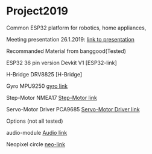 # Project2019
Common ESP32 platform for robotics, home appliances, 

Meeting presentation 26.1.2019: [link to presentation]

[link to presentation]: https://microclub.ch/wp-content/uploads/2019/01/Project-2019.pdf

Recommanded Material from banggood(Tested)

ESP32 36 pin version Devkit V1 [ESP32-link]

[ESP32link]: https://www.banggood.com/ESP32-Development-Board-WiFiBluetooth-Ultra-Low-Power-Consumption-Dual-Cores-ESP-32-ESP-32S-Board-p-1109512.html?rmmds=search&cur_warehouse=CN

H-Bridge DRV8825 [H-Bridge]

[H-Bridge DRV8825]: https://www.banggood.com/3Pcs-3D-Printer-Stepstick-DRV8825-Stepper-Driver-Reprap-4-Layer-PCB-p-1052018.html?rmmds=search&cur_warehouse=CN

Gyro MPU9250 [gyro link]

[gyro link]: (https://www.banggood.com/GY-91-MPU9250-BMP280-10DOF-Acceleration-Gyroscope-Compass-Nine-Shaft-Sensor-Module-p-1129541.html?rmmds=search&cur_warehouse=CN)

Step-Motor NMEA17 [Step-Motor link]

[Step-Motor link]: https://www.banggood.com/Nema-17-42mm-12V-Hybrid-Two-Phase-Stepper-Motor-For-3D-Printer-p-1164619.html?rmmds=search&cur_warehouse=CN

Servo-Motor Driver PCA9685 [Servo-Motor Driver link]

[Servo-Motor Driver link]: https://www.banggood.com/Arduino-16-Road-PWMServoSteering-Gear-Drive-Plate-Controller-Robot-IIC-PCA9685-p-1263963.html?rmmds=search&cur_warehouse=CN

Options (not all tested)

audio-module [Audio link] 

[Audio link]: https://www.banggood.com/WTV020-Audio-Module-MP3-Player-With-MicroSD-Card-Reader-For-Arduino-p-1244473.html?rmmds=search&cur_warehouse=CN

Neopixel circle [neo-link]

[neo-link]: https://www.banggood.com/CJMCU-61-Bit-WS2812-5050-RGB-LED-Driver-Development-Board-p-1008123.html?rmmds=detail-left-hotproducts__8&cur_warehouse=CN
